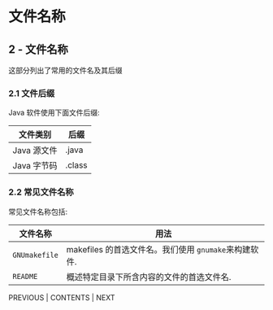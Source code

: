 # 文件名称

## 2 - 文件名称

这部分列出了常用的文件名及其后缀

### 2.1 文件后缀

Java 软件使用下面文件后缀:

| 文件类别 | 后缀 |
| --- | --- |
| Java 源文件 | .java |
| Java 字节码 | .class |

### 2.2 常见文件名称

常见文件名称包括:

| 文件名称 | 用法 |
| --- | --- |
| `GNUmakefile` | makefiles 的首选文件名。我们使用 `gnumake`来构建软件. |
| `README` | 概述特定目录下所含内容的文件的首选文件名. |

PREVIOUS | CONTENTS | NEXT